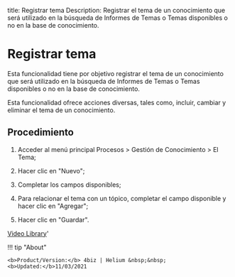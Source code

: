 title: Registrar tema
Description: Registrar el tema de un conocimiento que será utilizado en la búsqueda de Informes de Temas o Temas disponibles o no en la base de conocimiento.
# Registrar tema


Esta funcionalidad tiene por objetivo registrar el tema de un conocimiento que
será utilizado en la búsqueda de Informes de Temas o Temas disponibles o no en
la base de conocimiento.

Esta funcionalidad ofrece acciones diversas, tales como, incluir, cambiar y
eliminar el tema de un conocimiento.

Procedimiento
-----------------

1.  Acceder al menú principal Procesos \> Gestión de Conocimiento \> El Tema;

2.  Hacer clic en "Nuevo";

3.  Completar los campos disponibles;

4.  Para relacionar el tema con un tópico, completar el campo disponible y hacer
    clic en "Agregar";

5.  Hacer clic en "Guardar".



<i class='fa fa-youtube-play  fa-2x' style='color:#97ce17;vertical-align: middle;'> </i> [Video Library](https://www.youtube.com/playlist?list=PLB5qK2uzf2ROzG1nEl9sfg_Y3Hy6spefP)'

!!! tip "About"

    <b>Product/Version:</b> 4biz | Helium &nbsp;&nbsp;
    <b>Updated:</b>11/03/2021
